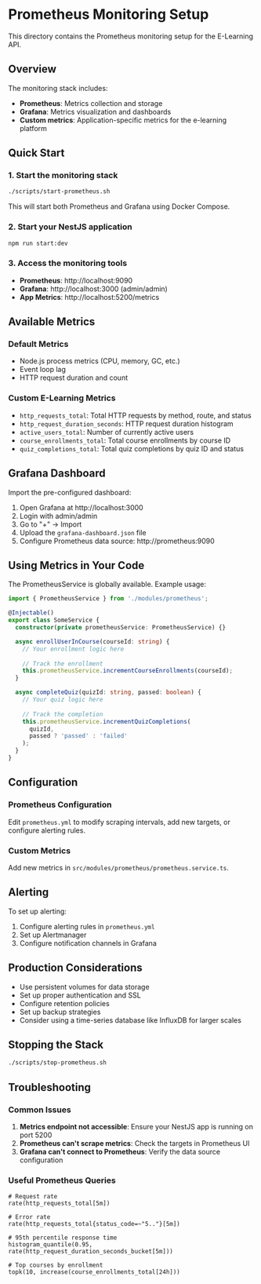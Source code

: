 # Prometheus Monitoring Setup

This directory contains the Prometheus monitoring setup for the E-Learning API.

## Overview

The monitoring stack includes:
- **Prometheus**: Metrics collection and storage
- **Grafana**: Metrics visualization and dashboards
- **Custom metrics**: Application-specific metrics for the e-learning platform

## Quick Start

### 1. Start the monitoring stack

```bash
./scripts/start-prometheus.sh
```

This will start both Prometheus and Grafana using Docker Compose.

### 2. Start your NestJS application

```bash
npm run start:dev
```

### 3. Access the monitoring tools

- **Prometheus**: http://localhost:9090
- **Grafana**: http://localhost:3000 (admin/admin)
- **App Metrics**: http://localhost:5200/metrics

## Available Metrics

### Default Metrics
- Node.js process metrics (CPU, memory, GC, etc.)
- Event loop lag
- HTTP request duration and count

### Custom E-Learning Metrics
- `http_requests_total`: Total HTTP requests by method, route, and status
- `http_request_duration_seconds`: HTTP request duration histogram
- `active_users_total`: Number of currently active users
- `course_enrollments_total`: Total course enrollments by course ID
- `quiz_completions_total`: Total quiz completions by quiz ID and status

## Grafana Dashboard

Import the pre-configured dashboard:
1. Open Grafana at http://localhost:3000
2. Login with admin/admin
3. Go to "+" → Import
4. Upload the `grafana-dashboard.json` file
5. Configure Prometheus data source: http://prometheus:9090

## Using Metrics in Your Code

The PrometheusService is globally available. Example usage:

```typescript
import { PrometheusService } from './modules/prometheus';

@Injectable()
export class SomeService {
  constructor(private prometheusService: PrometheusService) {}

  async enrollUserInCourse(courseId: string) {
    // Your enrollment logic here
    
    // Track the enrollment
    this.prometheusService.incrementCourseEnrollments(courseId);
  }

  async completeQuiz(quizId: string, passed: boolean) {
    // Your quiz logic here
    
    // Track the completion
    this.prometheusService.incrementQuizCompletions(
      quizId, 
      passed ? 'passed' : 'failed'
    );
  }
}
```

## Configuration

### Prometheus Configuration
Edit `prometheus.yml` to modify scraping intervals, add new targets, or configure alerting rules.

### Custom Metrics
Add new metrics in `src/modules/prometheus/prometheus.service.ts`.

## Alerting

To set up alerting:
1. Configure alerting rules in `prometheus.yml`
2. Set up Alertmanager
3. Configure notification channels in Grafana

## Production Considerations

- Use persistent volumes for data storage
- Set up proper authentication and SSL
- Configure retention policies
- Set up backup strategies
- Consider using a time-series database like InfluxDB for larger scales

## Stopping the Stack

```bash
./scripts/stop-prometheus.sh
```

## Troubleshooting

### Common Issues

1. **Metrics endpoint not accessible**: Ensure your NestJS app is running on port 5200
2. **Prometheus can't scrape metrics**: Check the targets in Prometheus UI
3. **Grafana can't connect to Prometheus**: Verify the data source configuration

### Useful Prometheus Queries

```promql
# Request rate
rate(http_requests_total[5m])

# Error rate
rate(http_requests_total{status_code=~"5.."}[5m])

# 95th percentile response time
histogram_quantile(0.95, rate(http_request_duration_seconds_bucket[5m]))

# Top courses by enrollment
topk(10, increase(course_enrollments_total[24h]))
```
